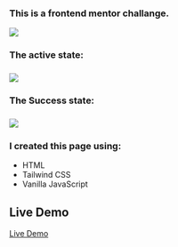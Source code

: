 <h3 center> This is a frontend mentor challange.</h3>
<img center src="./assets/images/Screenshot (158).png" />
<h3 left>The active state: <h3>
<img center src="./assets/images/Screenshot (157).png" />
<h3 left>The Success state: <h3>
<img center src="./assets/images/Screenshot (159).png" />
<h3 center>I created this page using:</h3>
<ul> 
<li>HTML </li>
<li>Tailwind CSS </li>
<li>Vanilla JavaScript </li>
</ul>

## Live Demo

[Live Demo](https://jide-nna-guessing-game.netlify.app/)
